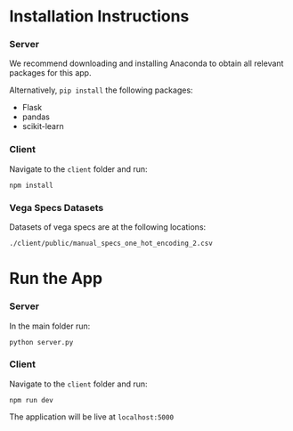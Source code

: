 # Installation Instructions

### Server

We recommend downloading and installing Anaconda to obtain all relevant packages for this app.

Alternatively, `pip install` the following packages:
* Flask
* pandas
* scikit-learn 

### Client

Navigate to the `client` folder and run:
```
npm install
```

### Vega Specs Datasets

Datasets of vega specs are at the following locations:
```
./client/public/manual_specs_one_hot_encoding_2.csv
```

# Run the App

### Server

In the main folder run:
```
python server.py
```

### Client

Navigate to the `client` folder and run:
```
npm run dev
```

The application will be live at `localhost:5000`